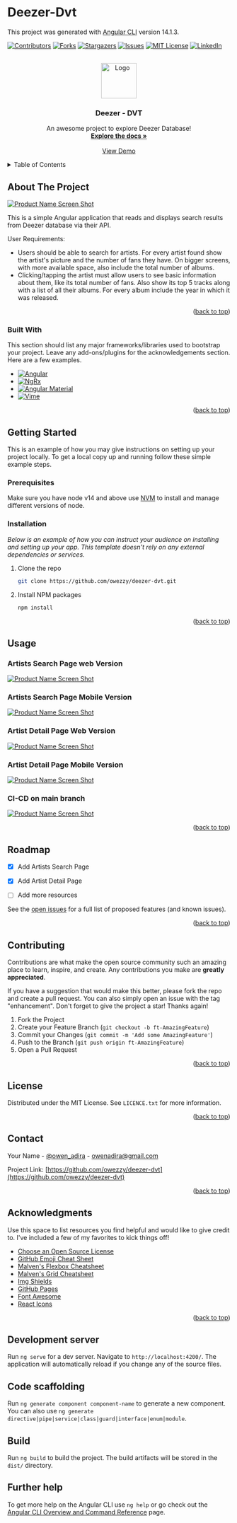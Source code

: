 # Deezer-Dvt

This project was generated with [Angular CLI](https://github.com/angular/angular-cli) version 14.1.3.


[![Contributors][contributors-shield]][contributors-url]
[![Forks][forks-shield]][forks-url]
[![Stargazers][stars-shield]][stars-url]
[![Issues][issues-shield]][issues-url]
[![MIT License][license-shield]][license-url]
[![LinkedIn][linkedin-shield]][linkedin-url]



<!-- PROJECT LOGO -->
<br />
<div align="center">
  <a href="https://github.com/othneildrew/Best-README-Template">
    <img src="src/assets/deezer-logo/PNG/Colored_Equalizer@2x.png" alt="Logo" width="80" height="80">
  </a>

<h3 align="center">Deezer - DVT</h3>

  <p align="center">
    An awesome project to explore Deezer Database!
    <br />
    <a href="https://github.com/owezzy/deezer-dvt#readme"><strong>Explore the docs »</strong></a>
    <br />
    <br />
    <a href="https://main.d3tpb1r3missdl.amplifyapp.com/#/artists">View Demo</a>
  </p>
</div>



<!-- TABLE OF CONTENTS -->
<details>
  <summary>Table of Contents</summary>
  <ol>
    <li>
      <a href="#about-the-project">About The Project</a>
      <ul>
        <li><a href="#built-with">Built With</a></li>
      </ul>
    </li>
    <li>
      <a href="#getting-started">Getting Started</a>
      <ul>
        <li><a href="#prerequisites">Prerequisites</a></li>
        <li><a href="#installation">Installation</a></li>
      </ul>
    </li>
    <li><a href="#usage">Usage</a></li>
    <li><a href="#roadmap">Roadmap</a></li>
    <li><a href="#contributing">Contributing</a></li>
    <li><a href="#license">License</a></li>
    <li><a href="#contact">Contact</a></li>
    <li><a href="#acknowledgments">Acknowledgments</a></li>
  </ol>
</details>



<!-- ABOUT THE PROJECT -->
## About The Project

[![Product Name Screen Shot][deezer-screenshot-search-artists-web]](https://main.d3tpb1r3missdl.amplifyapp.com/)

This is a simple Angular application that reads and displays search results from Deezer database via their API.


User Requirements:
* Users should be able to search for artists. For every artist found show the artist's picture and the number of fans they have. On bigger screens, with more available space, also include the total number of albums.
* Clicking/tapping the artist must allow users to see basic information about them, like its total number of fans. Also show its top 5 tracks along with a list of all their albums. For every album include the year in which it was released.

<p align="right">(<a href="#readme-top">back to top</a>)</p>


### Built With

This section should list any major frameworks/libraries used to bootstrap your project. Leave any add-ons/plugins for the acknowledgements section. Here are a few examples.


* [![Angular][Angular.io]][Angular-url]
* [![NgRx][NgRx.io]][NgRx-url]
* [![Angular Material][angular material]][material-url]
* [![Vime][Vime.js]][Vime-url]

<p align="right">(<a href="#readme-top">back to top</a>)</p>



<!-- GETTING STARTED -->
## Getting Started

This is an example of how you may give instructions on setting up your project locally.
To get a local copy up and running follow these simple example steps.

### Prerequisites

Make sure you have node v14 and above use [NVM](https://github.com/nvm-sh/nvm) to install and manage different versions of node.

### Installation

_Below is an example of how you can instruct your audience on installing and setting up your app. This template doesn't rely on any external dependencies or services._


1. Clone the repo
   ```sh
   git clone https://github.com/owezzy/deezer-dvt.git
   ```
2. Install NPM packages
   ```sh
   npm install
   ```

<p align="right">(<a href="#readme-top">back to top</a>)</p>



<!-- USAGE EXAMPLES -->
## Usage

### Artists Search Page web Version

[![Product Name Screen Shot][deezer-screenshot-search-artists-web]](https://main.d3tpb1r3missdl.amplifyapp.com/) 
 
### Artists Search Page Mobile Version

[![Product Name Screen Shot][deezer-screenshot-search-artists-mobile]](https://main.d3tpb1r3missdl.amplifyapp.com/)

### Artist Detail Page Web Version

[![Product Name Screen Shot][deezer-screenshot-artist-details-web]](https://main.d3tpb1r3missdl.amplifyapp.com/)

### Artist Detail Page Mobile Version

[![Product Name Screen Shot][deezer-screenshot-artist-details-mobile]](https://main.d3tpb1r3missdl.amplifyapp.com/)


### CI-CD on main branch
[![Product Name Screen Shot][amplify_CI_CD]](src/assets/screenshots/amplify_CI_CD.png)

<p align="right">(<a href="#readme-top">back to top</a>)</p>


<!-- ROADMAP -->
## Roadmap

- [x] Add Artists Search Page
- [x] Add Artist Detail Page
- [ ] Add more resources


See the [open issues](https://github.com/owezzy/deezer-dvt/issues) for a full list of proposed features (and known issues).

<p align="right">(<a href="#readme-top">back to top</a>)</p>



<!-- CONTRIBUTING -->
## Contributing

Contributions are what make the open source community such an amazing place to learn, inspire, and create. Any contributions you make are **greatly appreciated**.

If you have a suggestion that would make this better, please fork the repo and create a pull request. You can also simply open an issue with the tag "enhancement".
Don't forget to give the project a star! Thanks again!

1. Fork the Project
2. Create your Feature Branch (`git checkout -b ft-AmazingFeature`)
3. Commit your Changes (`git commit -m 'Add some AmazingFeature'`)
4. Push to the Branch (`git push origin ft-AmazingFeature`)
5. Open a Pull Request

<p align="right">(<a href="#readme-top">back to top</a>)</p>



<!-- LICENSE -->
## License

Distributed under the MIT License. See `LICENCE.txt` for more information.

<p align="right">(<a href="#readme-top">back to top</a>)</p>



<!-- CONTACT -->
## Contact

Your Name - [@owen_adira](https://twitter.com/owen_adira) - owenadira@gmail.com

Project Link: [https://github.com/owezzy/deezer-dvt](https://github.com/owezzy/deezer-dvt)

<p align="right">(<a href="#readme-top">back to top</a>)</p>



<!-- ACKNOWLEDGMENTS -->
## Acknowledgments

Use this space to list resources you find helpful and would like to give credit to. I've included a few of my favorites to kick things off!

* [Choose an Open Source License](https://choosealicense.com)
* [GitHub Emoji Cheat Sheet](https://www.webpagefx.com/tools/emoji-cheat-sheet)
* [Malven's Flexbox Cheatsheet](https://flexbox.malven.co/)
* [Malven's Grid Cheatsheet](https://grid.malven.co/)
* [Img Shields](https://shields.io)
* [GitHub Pages](https://pages.github.com)
* [Font Awesome](https://fontawesome.com)
* [React Icons](https://react-icons.github.io/react-icons/search)

<p align="right">(<a href="#readme-top">back to top</a>)</p>



<!-- MARKDOWN LINKS & IMAGES -->
<!-- https://www.markdownguide.org/basic-syntax/#reference-style-links -->
[contributors-shield]: https://img.shields.io/github/contributors/othneildrew/Best-README-Template.svg?style=for-the-badge
[contributors-url]: https://github.com/owezzy/deezer-dvt/graphs/contributors
[forks-shield]: https://img.shields.io/github/forks/othneildrew/Best-README-Template.svg?style=for-the-badge
[forks-url]: https://github.com/owezzy/deezer-dvt/network/members
[stars-shield]: https://img.shields.io/github/stars/othneildrew/Best-README-Template.svg?style=for-the-badge
[stars-url]: https://github.com/owezzy/deezer-dvt/stargazers
[issues-shield]: https://img.shields.io/github/issues/othneildrew/Best-README-Template.svg?style=for-the-badge
[issues-url]: https://github.com/owezzy/deezer-dvt/issues
[license-shield]: https://img.shields.io/github/license/othneildrew/Best-README-Template.svg?style=for-the-badge
[license-url]: https://github.com/owezzy/deezer-dvt/blob/main/LICENCE
[linkedin-shield]: https://img.shields.io/badge/-LinkedIn-black.svg?style=for-the-badge&logo=linkedin&colorB=555
[linkedin-url]: https://linkedin.com/in/owezzy
[deezer-screenshot-search-artists-web]: src/assets/screenshots/artists_search_web.png
[deezer-screenshot-search-artists-mobile]: src/assets/screenshots/artists_search_mobile.png
[deezer-screenshot-artist-details-web]: src/assets/screenshots/artist_detail_web.png
[deezer-screenshot-artist-details-mobile]: src/assets/screenshots/artist_detail_mobile.png
[amplify_CI_CD]: src/assets/screenshots/amplify_CI_CD.png
[Angular.io]: https://img.shields.io/badge/Angular-DD0031?style=for-the-badge&logo=angular&logoColor=white
[Angular-url]: https://angular.io/

[NgRx.io]: https://img.shields.io/badge/NgRx.io-000000?style=for-the-badge&logo=NgRx&logoColor=white
[NgRx-url]: https://ngrx.io/
[Angular Material]: https://img.shields.io/badge/Material-20232A?style=for-the-badge&logo=materal&logoColor=61DAFB
[material-url]: https://material.angular.io/
[Vime.js]: https://img.shields.io/badge/Vime.js-35495E?style=for-the-badge&logo=vimedotjs&logoColor=4FC08D
[Vime-url]: https://vimejs.com/
[Angular.io]: https://img.shields.io/badge/Angular-DD0031?style=for-the-badge&logo=angular&logoColor=white
[Angular-url]: https://angular.io/
[Svelte.dev]: https://img.shields.io/badge/Svelte-4A4A55?style=for-the-badge&logo=svelte&logoColor=FF3E00
[Svelte-url]: https://svelte.dev/
[Laravel.com]: https://img.shields.io/badge/Laravel-FF2D20?style=for-the-badge&logo=laravel&logoColor=white
[Laravel-url]: https://laravel.com
[Bootstrap.com]: https://img.shields.io/badge/Bootstrap-563D7C?style=for-the-badge&logo=bootstrap&logoColor=white
[Bootstrap-url]: https://getbootstrap.com
[JQuery.com]: https://img.shields.io/badge/jQuery-0769AD?style=for-the-badge&logo=jquery&logoColor=white
[JQuery-url]: https://jquery.com

## Development server

Run `ng serve` for a dev server. Navigate to `http://localhost:4200/`. The application will automatically reload if you change any of the source files.

## Code scaffolding

Run `ng generate component component-name` to generate a new component. You can also use `ng generate directive|pipe|service|class|guard|interface|enum|module`.

## Build

Run `ng build` to build the project. The build artifacts will be stored in the `dist/` directory.


## Further help

To get more help on the Angular CLI use `ng help` or go check out the [Angular CLI Overview and Command Reference](https://angular.io/cli) page.

